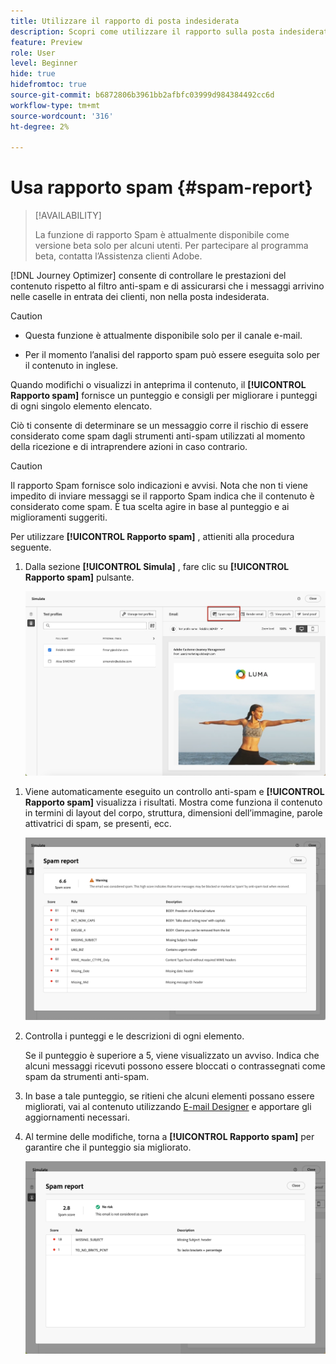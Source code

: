 ```yaml
---
title: Utilizzare il rapporto di posta indesiderata
description: Scopri come utilizzare il rapporto sulla posta indesiderata.
feature: Preview
role: User
level: Beginner
hide: true
hidefromtoc: true
source-git-commit: b6872806b3961bb2afbfc03999d984384492cc6d
workflow-type: tm+mt
source-wordcount: '316'
ht-degree: 2%

---
```


# Usa rapporto spam {#spam-report}

>[!AVAILABILITY]
>
>La funzione di rapporto Spam è attualmente disponibile come versione beta solo per alcuni utenti. Per partecipare al programma beta, contatta l’Assistenza clienti Adobe.

[!DNL Journey Optimizer] consente di controllare le prestazioni del contenuto rispetto al filtro anti-spam e di assicurarsi che i messaggi arrivino nelle caselle in entrata dei clienti, non nella posta indesiderata.

>[!CAUTION]
>
>* Questa funzione è attualmente disponibile solo per il canale e-mail.
>
>* Per il momento l’analisi del rapporto spam può essere eseguita solo per il contenuto in inglese.

Quando modifichi o visualizzi in anteprima il contenuto, il **[!UICONTROL Rapporto spam]** fornisce un punteggio e consigli per migliorare i punteggi di ogni singolo elemento elencato.

Ciò ti consente di determinare se un messaggio corre il rischio di essere considerato come spam dagli strumenti anti-spam utilizzati al momento della ricezione e di intraprendere azioni in caso contrario.

>[!CAUTION]
>
>Il rapporto Spam fornisce solo indicazioni e avvisi. Nota che non ti viene impedito di inviare messaggi se il rapporto Spam indica che il contenuto è considerato come spam. È tua scelta agire in base al punteggio e ai miglioramenti suggeriti.

Per utilizzare **[!UICONTROL Rapporto spam]** , attieniti alla procedura seguente.

<!--For example spam scoring tool can tell that there are too many Images compared to the text. Retailers tend to do this even though the spam score gets worse because the content is more engaging.-->

<!--Michael, who is a marketer with NIKE works along with Tara from testing team to ensure that the emails being sent as part of the campaign/journey don't get categorised as SPAM.

They need an integration within AJO's marketing system to show how the curated content is doing against different SPAM compliance pillars like for SPAM trigger words, HTML Body content and layout, subject line etc.

They should be able to get scores for each individual items as shown by market standard SPAM filtering tools like Spam Assassin, Symantec etc.

They should also get suggestions on how to improve the score better to be confident that the messages don't get categorised as spam.-->

1. Dalla sezione **[!UICONTROL Simula]** , fare clic su **[!UICONTROL Rapporto spam]** pulsante.

   ![](assets/spam-report-button.png)

<!--
    You can also open the [Email Designer](../email/content-from-scratch.md), click the **[!UICONTROL More]** button and select **[!UICONTROL Check spam score]** from the menu.

    ![](assets/spam-report-check-score.png)
-->

1. Viene automaticamente eseguito un controllo anti-spam e **[!UICONTROL Rapporto spam]** visualizza i risultati. Mostra come funziona il contenuto in termini di layout del corpo, struttura, dimensioni dell’immagine, parole attivatrici di spam, se presenti, ecc.

   ![](assets/spam-report-high-score.png)

1. Controlla i punteggi e le descrizioni di ogni elemento.

   Se il punteggio è superiore a 5, viene visualizzato un avviso. Indica che alcuni messaggi ricevuti possono essere bloccati o contrassegnati come spam da strumenti anti-spam.

1. In base a tale punteggio, se ritieni che alcuni elementi possano essere migliorati, vai al contenuto utilizzando [E-mail Designer](../email/content-from-scratch.md) e apportare gli aggiornamenti necessari.

1. Al termine delle modifiche, torna a **[!UICONTROL Rapporto spam]** per garantire che il punteggio sia migliorato.

   ![](assets/spam-report-low-score.png)

<!--You can also check the message's alerts for warnings on potential risk of spam detection. Follow the steps below.

1. Click the **[!UICONTROL Alerts]** button on top right of the screen. [Learn more on email alerts](../email/create-email.md#check-email-alerts)

1. If **[!UICONTROL Spam checker alert]** is displayed, you should check your content for a potential risk of spam using the **[!UICONTROL Spam report]** feature as detailed above.

    ![](assets/spam-report-alert.png)
-->



